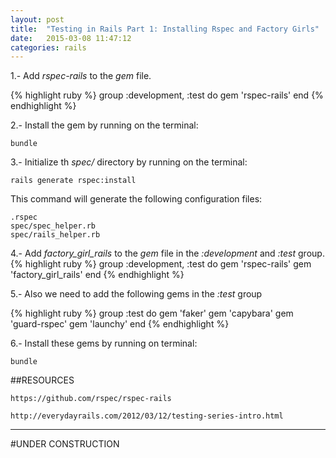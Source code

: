 ```yaml
---
layout: post
title:  "Testing in Rails Part 1: Installing Rspec and Factory Girls"
date:   2015-03-08 11:47:12
categories: rails
---
```


1.- Add *rspec-rails* to the *gem* file.

{% highlight ruby %}
 group :development, :test do
  gem 'rspec-rails'
end
{% endhighlight %}

2.- Install the gem by running on the terminal:
				
	bundle

3.- Initialize th *spec/* directory by running on the terminal:

	rails generate rspec:install

This command will generate the following configuration files:

	.rspec
	spec/spec_helper.rb
	spec/rails_helper.rb

4.- Add *factory_girl_rails* to the *gem* file in the *:development* and *:test* group.
{% highlight ruby %}
 group :development, :test do
  gem 'rspec-rails'
  gem 'factory_girl_rails'
end
{% endhighlight %}

5.- Also we need to add the following gems in the *:test* group

{% highlight ruby %}
 group :test do
  gem 'faker'
  gem 'capybara'
  gem 'guard-rspec'
  gem 'launchy'
end
{% endhighlight %}

6.- Install these gems by running on terminal:
				
	bundle


##RESOURCES

	https://github.com/rspec/rspec-rails

	http://everydayrails.com/2012/03/12/testing-series-intro.html

---
#UNDER CONSTRUCTION
